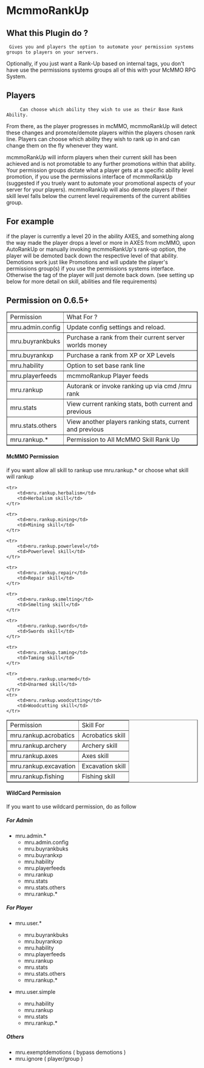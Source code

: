 McmmoRankUp
===========

## What this Plugin do ? ##
	 Gives you and players the option to automate your permission systems groups to players on your servers.

Optionally, if you just want a Rank-Up based on internal tags, you don't have use the permissions systems groups all of this with your McMMO RPG System.

## Players ##
         Can choose which ability they wish to use as their Base Rank Ability. 

From there, as the player progresses in mcMMO, mcmmoRankUp will detect these changes and promote/demote players within the players chosen rank line.
Players can choose which ability they wish to rank up in and can change them on the fly whenever they want.

mcmmoRankUp will inform players when their current skill has been achieved and is not promotable to any further promotions
within that ability. Your permission groups dictate what a player gets at a specific ability level promotion, if you use
the permissions interface of mcmmoRankUp (suggested if you truely want to automate your promotional aspects of your server
for your players). mcmmoRankUp will also demote players if their skill level falls below the current level requirements
of the current abilities group. 

## For example ##

if the player is currently a level 20 in the ability AXES, and something along the way made the player drops a level or more in AXES from mcMMO, upon AutoRankUp or manually invoking mcmmoRankUp's
rank-up option, the player will be demoted back down the respective level of that ability. Demotions work just like Promotions
and will update the player's permissions group(s) if you use the permissions systems interface. Otherwise the tag of the
player will just demote back down. (see setting up below for more detail on skill, abilities and file requirements)

## Permission on 0.6.5+ ##

<table border="1" >
	<tr>
		<td>Permission</td>
		<td>What For ?</td>
	</tr>
	<tr>
		<td>mru.admin.config</td>
		<td>Update config settings and reload.</td>
	</tr>
	<tr>
		<td>mru.buyrankbuks</td>
		<td>Purchase a rank from their current server worlds money</td>
	</tr>
	<tr>
		<td>mru.buyrankxp</td>
		<td>Purchase a rank from XP or XP Levels</td>
	</tr>
	<tr>
		<td>mru.hability</td>
		<td>Option to set base rank line</td>
	</tr>
	<tr>
		<td>mru.playerfeeds</td>
		<td>mcmmoRankup Player feeds</td>
	</tr>
	<tr>
		<td>mru.rankup</td>
		<td>Autorank or invoke ranking up via cmd /mru rank</td>
	</tr>
	<tr>
		<td>mru.stats</td>
		<td>View current ranking stats, both current and previous</td>
	</tr>
	<tr>
		<td>mru.stats.others</td>
		<td>View another players ranking stats, current and previous</td>
	</tr>
	<tr>
		<td>mru.rankup.*</td>
		<td>Permission to All McMMO Skill Rank Up</td>
	</tr>
</table> 

#### McMMO Permission

if you want allow all skill to rankup use mru.rankup.* or choose what skill will rankup

<table border="1" >
	<tr>
		<td>Permission</td>
		<td>Skill For</td>
	</tr>
	<tr>
		<td>mru.rankup.acrobatics</td>
		<td>Acrobatics skill</td>
	</tr>
        <tr>
        	<td>mru.rankup.archery</td>
        	<td>Archery skill</td>
	</tr>
	<tr>
		<td>mru.rankup.axes</td>
		<td>Axes skill</td>
	</tr>
	<tr>
		<td>mru.rankup.excavation</td>
		<td>Excavation skill</td>
	</tr>
	<tr>
		<td>mru.rankup.fishing</td>
		<td>Fishing skill</td>
	</tr>
	
	<tr>
		<td>mru.rankup.herbalism</td>
		<td>Herbalism skill</td>
	</tr>
	
	<tr>
		<td>mru.rankup.mining</td>
		<td>Mining skill</td>
	</tr>
	
	<tr>
		<td>mru.rankup.powerlevel</td>
		<td>Powerlevel skill</td>
	</tr>
	
	<tr>
		<td>mru.rankup.repair</td>
		<td>Repair skill</td>
	</tr>
	
	<tr>
		<td>mru.rankup.smelting</td>
		<td>Smelting skill</td>
	</tr>
	
	<tr>
		<td>mru.rankup.swords</td>
		<td>Swords skill</td>
	</tr>
	
	<tr>
		<td>mru.rankup.taming</td>
		<td>Taming skill</td>
	</tr>
	
	<tr>
		<td>mru.rankup.unarmed</td>
		<td>Unarmed skill</td>
	</tr>
	<tr>
		<td>mru.rankup.woodcutting</td>
		<td>Woodcutting skill</td>
	</tr>
</table>

#### WildCard Permission

If you want to use wildcard permission, do as follow

##### For Admin

  - mru.admin.*
  	- mru.admin.config
	- mru.buyrankbuks 
	- mru.buyrankxp 
	- mru.hability
	- mru.playerfeeds 
	- mru.rankup
	- mru.stats
	- mru.stats.others
	- mru.rankup.*

##### For Player

  - mru.user.*
	- mru.buyrankbuks
	- mru.buyrankxp
	- mru.hability
	- mru.playerfeeds
	- mru.rankup
	- mru.stats
	- mru.stats.others
	- mru.rankup.*

  - mru.user.simple
	- mru.hability
	- mru.rankup
	- mru.stats
	- mru.rankup.*

##### Others

  - mru.exemptdemotions ( bypass demotions )
  - mru.ignore ( player/group )
